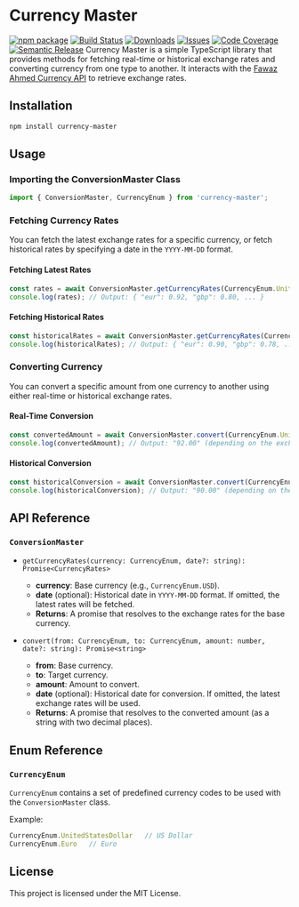 # Currency Master
[![npm package][npm-img]][npm-url]
[![Build Status][build-img]][build-url]
[![Downloads][download-img]][npm-url]
[![Issues][issues-img]][issues-url]
[![Code Coverage][codecov-img]][codecov-url]
[![Semantic Release][semantic-release-img]][semantic-release-url]
Currency Master is a simple TypeScript library that provides methods for fetching real-time or historical exchange rates and converting currency from one type to another. It interacts with the [Fawaz Ahmed Currency API](https://github.com/fawazahmed0/currency-api) to retrieve exchange rates.

## Installation

```bash
npm install currency-master
```

## Usage

### Importing the ConversionMaster Class

```ts
import { ConversionMaster, CurrencyEnum } from 'currency-master';
```

### Fetching Currency Rates

You can fetch the latest exchange rates for a specific currency, or fetch historical rates by specifying a date in the `YYYY-MM-DD` format.

#### Fetching Latest Rates

```ts
const rates = await ConversionMaster.getCurrencyRates(CurrencyEnum.UnitedStatesDollar);
console.log(rates); // Output: { "eur": 0.92, "gbp": 0.80, ... }
```

#### Fetching Historical Rates

```ts
const historicalRates = await ConversionMaster.getCurrencyRates(CurrencyEnum.UnitedStatesDollar, '2024-09-01');
console.log(historicalRates); // Output: { "eur": 0.90, "gbp": 0.78, ... }
```

### Converting Currency

You can convert a specific amount from one currency to another using either real-time or historical exchange rates.

#### Real-Time Conversion

```ts
const convertedAmount = await ConversionMaster.convert(CurrencyEnum.UnitedStatesDollar, CurrencyEnum.Euro, 100);
console.log(convertedAmount); // Output: "92.00" (depending on the exchange rate)
```

#### Historical Conversion

```ts
const historicalConversion = await ConversionMaster.convert(CurrencyEnum.UnitedStatesDollar, CurrencyEnum.Euro, 100, '2024-09-01');
console.log(historicalConversion); // Output: "90.00" (depending on the historical rate)
```

## API Reference

### `ConversionMaster`

- `getCurrencyRates(currency: CurrencyEnum, date?: string): Promise<CurrencyRates>`
  - **currency**: Base currency (e.g., `CurrencyEnum.USD`).
  - **date** (optional): Historical date in `YYYY-MM-DD` format. If omitted, the latest rates will be fetched.
  - **Returns**: A promise that resolves to the exchange rates for the base currency.

- `convert(from: CurrencyEnum, to: CurrencyEnum, amount: number, date?: string): Promise<string>`
  - **from**: Base currency.
  - **to**: Target currency.
  - **amount**: Amount to convert.
  - **date** (optional): Historical date for conversion. If omitted, the latest exchange rates will be used.
  - **Returns**: A promise that resolves to the converted amount (as a string with two decimal places).

## Enum Reference

### `CurrencyEnum`

`CurrencyEnum` contains a set of predefined currency codes to be used with the `ConversionMaster` class.

Example:

```ts
CurrencyEnum.UnitedStatesDollar   // US Dollar
CurrencyEnum.Euro   // Euro
```

## License

This project is licensed under the MIT License.

[build-img]:https://github.com/dev-ahmadbilal/currency-master/actions/workflows/release.yml/badge.svg
[build-url]:https://github.com/dev-ahmadbilal/currency-master/actions/workflows/release.yml
[npm-img]:https://img.shields.io/npm/v/currency-master
[npm-url]:https://www.npmjs.com/package/currency-master
[download-img]: https://badgen.net/npm/dt/currency-master
[issues-img]:https://img.shields.io/github/issues/dev-ahmadbilal/currency-master
[issues-url]:https://github.com/dev-ahmadbilal/currency-master/issues
[codecov-img]:https://codecov.io/gh/dev-ahmadbilal/currency-master/branch/main/graph/badge.svg
[codecov-url]:https://codecov.io/gh/dev-ahmadbilal/currency-master
[semantic-release-img]:https://img.shields.io/badge/%20%20%F0%9F%93%A6%F0%9F%9A%80-semantic--release-e10079.svg
[semantic-release-url]:https://github.com/semantic-release/semantic-release
